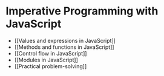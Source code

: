 # Imperative Programming with JavaScript

- [[Values and expressions in JavaScript]]
- [[Methods and functions in JavaScript]]
- [[Control flow in JavaScript]]
- [[Modules in JavaScript]]
- [[Practical problem-solving]]
